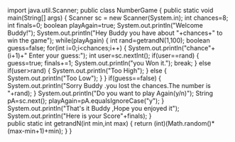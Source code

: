 import java.util.Scanner;
public class NumberGame
{
    public  static void main(String[] args)
    {
        Scanner sc = new Scanner(System.in);
        int chances=8;
        int finals=0;
        boolean playAgain=true;
        System.out.println("Welcome Buddy!");
        System.out.println("Hey Buddy you have about  "+chances+" to win the game");
        while(playAgain)
        {
            int rand=getrandN(1,100);
            boolean guess=false;
            for(int i=0;i<chances;i++)
            {
                System.out.println("chance"+(i+1)+" Enter your guess:");
                int user=sc.nextInt();
                if(user==rand)
                {
                    guess=true;
                    finals+=1;
                    System.out.println("you Won it.");
                    break;
                }
                else if(user>rand)
                {
                    System.out.println("Too High");
                }
                else
                {
                    System.out.println("Too Low");
                }
            }
            if(guess==false)
            {
                System.out.println("Sorry Buddy .you lost the chances.The number is "+rand);
            }
            System.out.println("Do you want to play Again(y/n)");
            String pA=sc.next();
            playAgain=pA.equalsIgnoreCase("y");
        }
        System.out.println("That's it Buddy ,Hope you enjoyed it");
        System.out.println("Here is your Score"+finals);
    }    
        public static int getrandN(int min,int max)
        {
            return (int)(Math.random()*(max-min+1)+min);
        }
}
